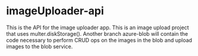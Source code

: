 # imageUploader-api
This is the API for the image uploader app.
This is an image upload project that uses multer.diskStorage().
Another branch azure-blob will contain the code necessary to perform CRUD ops  on the images in the blob and upload images to the blob service.
